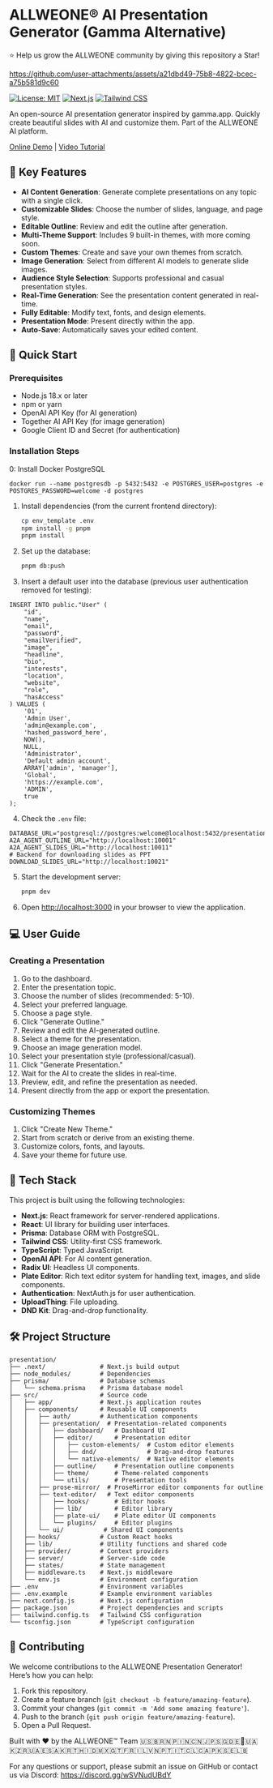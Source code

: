 
# ALLWEONE® AI Presentation Generator (Gamma Alternative)
⭐ Help us grow the ALLWEONE community by giving this repository a Star!

https://github.com/user-attachments/assets/a21dbd49-75b8-4822-bcec-a75b581d9c60

[![License: MIT](https://img.shields.io/badge/License-MIT-yellow.svg)](https://opensource.org/licenses/MIT)
[![Next.js](https://img.shields.io/badge/Next.js-000000?logo=next.js&logoColor=white)](https://nextjs.org/)
[![Tailwind CSS](https://img.shields.io/badge/Tailwind_CSS-38B2AC?logo=tailwind-css&logoColor=white)](https://tailwindcss.com/)

An open-source AI presentation generator inspired by gamma.app. Quickly create beautiful slides with AI and customize them. Part of the ALLWEONE AI platform.

[Online Demo](https://allweone.com/presentations) | [Video Tutorial](https://www.youtube.com/watch?v=UUePLJeFqVQ)

## 🌟 Key Features

- **AI Content Generation**: Generate complete presentations on any topic with a single click.
- **Customizable Slides**: Choose the number of slides, language, and page style.
- **Editable Outline**: Review and edit the outline after generation.
- **Multi-Theme Support**: Includes 9 built-in themes, with more coming soon.
- **Custom Themes**: Create and save your own themes from scratch.
- **Image Generation**: Select from different AI models to generate slide images.
- **Audience Style Selection**: Supports professional and casual presentation styles.
- **Real-Time Generation**: See the presentation content generated in real-time.
- **Fully Editable**: Modify text, fonts, and design elements.
- **Presentation Mode**: Present directly within the app.
- **Auto-Save**: Automatically saves your edited content.

## 🚀 Quick Start

### Prerequisites

- Node.js 18.x or later
- npm or yarn
- OpenAI API Key (for AI generation)
- Together AI API Key (for image generation)
- Google Client ID and Secret (for authentication)

### Installation Steps
0: Install Docker PostgreSQL
```
docker run --name postgresdb -p 5432:5432 -e POSTGRES_USER=postgres -e POSTGRES_PASSWORD=welcome -d postgres
```

1. Install dependencies (from the current frontend directory):

   ```bash
   cp env_template .env
   npm install -g pnpm
   pnpm install
   ```

2. Set up the database:

   ```bash
   pnpm db:push
   ```

3. Insert a default user into the database (previous user authentication removed for testing):
```
INSERT INTO public."User" (
    "id",
    "name",
    "email",
    "password",
    "emailVerified",
    "image",
    "headline",
    "bio",
    "interests",
    "location",
    "website",
    "role",
    "hasAccess"
) VALUES (
    '01',
    'Admin User',
    'admin@example.com',
    'hashed_password_here',
    NOW(),
    NULL,
    'Administrator',
    'Default admin account',
    ARRAY['admin', 'manager'],
    'Global',
    'https://example.com',
    'ADMIN',
    true
);
```

4. Check the `.env` file:
```
DATABASE_URL="postgresql://postgres:welcome@localhost:5432/presentation_ai"
A2A_AGENT_OUTLINE_URL="http://localhost:10001"
A2A_AGENT_SLIDES_URL="http://localhost:10011"
# Backend for downloading slides as PPT
DOWNLOAD_SLIDES_URL="http://localhost:10021"  
```

5. Start the development server:

   ```bash
   pnpm dev
   ```

6. Open [http://localhost:3000](http://localhost:3000) in your browser to view the application.

## 💻 User Guide

### Creating a Presentation

1. Go to the dashboard.
2. Enter the presentation topic.
3. Choose the number of slides (recommended: 5-10).
4. Select your preferred language.
5. Choose a page style.
6. Click "Generate Outline."
7. Review and edit the AI-generated outline.
8. Select a theme for the presentation.
9. Choose an image generation model.
10. Select your presentation style (professional/casual).
11. Click "Generate Presentation."
12. Wait for the AI to create the slides in real-time.
13. Preview, edit, and refine the presentation as needed.
14. Present directly from the app or export the presentation.

### Customizing Themes

1. Click "Create New Theme."
2. Start from scratch or derive from an existing theme.
3. Customize colors, fonts, and layouts.
4. Save your theme for future use.

## 🧰 Tech Stack

This project is built using the following technologies:

- **Next.js**: React framework for server-rendered applications.
- **React**: UI library for building user interfaces.
- **Prisma**: Database ORM with PostgreSQL.
- **Tailwind CSS**: Utility-first CSS framework.
- **TypeScript**: Typed JavaScript.
- **OpenAI API**: For AI content generation.
- **Radix UI**: Headless UI components.
- **Plate Editor**: Rich text editor system for handling text, images, and slide components.
- **Authentication**: NextAuth.js for user authentication.
- **UploadThing**: File uploading.
- **DND Kit**: Drag-and-drop functionality.

## 🛠️ Project Structure

```
presentation/
├── .next/               # Next.js build output
├── node_modules/        # Dependencies
├── prisma/              # Database schemas
│   └── schema.prisma    # Prisma database model
├── src/                 # Source code
│   ├── app/             # Next.js application routes
│   ├── components/      # Reusable UI components
│   │   ├── auth/        # Authentication components
│   │   ├── presentation/  # Presentation-related components
│   │   │   ├── dashboard/   # Dashboard UI
│   │   │   ├── editor/      # Presentation editor
│   │   │   │   ├── custom-elements/  # Custom editor elements
│   │   │   │   ├── dnd/              # Drag-and-drop features
│   │   │   │   └── native-elements/  # Native editor elements
│   │   │   ├── outline/     # Presentation outline components
│   │   │   ├── theme/       # Theme-related components
│   │   │   └── utils/       # Presentation tools
│   │   ├── prose-mirror/  # ProseMirror editor components for outline
│   │   ├── text-editor/   # Text editor components
│   │   │   ├── hooks/       # Editor hooks
│   │   │   ├── lib/         # Editor library
│   │   │   ├── plate-ui/    # Plate editor UI components
│   │   │   └── plugins/     # Editor plugins
│   │   └── ui/           # Shared UI components
│   ├── hooks/           # Custom React hooks
│   ├── lib/             # Utility functions and shared code
│   ├── provider/        # Context providers
│   ├── server/          # Server-side code
│   ├── states/          # State management
│   ├── middleware.ts    # Next.js middleware
│   └── env.js           # Environment configuration
├── .env                 # Environment variables
├── .env.example         # Example environment variables
├── next.config.js       # Next.js configuration
├── package.json         # Project dependencies and scripts
├── tailwind.config.ts   # Tailwind CSS configuration
└── tsconfig.json        # TypeScript configuration
```

## 🤝 Contributing

We welcome contributions to the ALLWEONE Presentation Generator! Here’s how you can help:

1. Fork this repository.
2. Create a feature branch (`git checkout -b feature/amazing-feature`).
3. Commit your changes (`git commit -m 'Add some amazing feature'`).
4. Push to the branch (`git push origin feature/amazing-feature`).
5. Open a Pull Request.

Built with ❤️ by the ALLWEONE™ Team 🇺🇸🇧🇷🇳🇵🇮🇳🇨🇳🇯🇵🇸🇬🇩🇪🏴🇺🇦🇰🇿🇷🇺🇦🇪🇸🇦🇰🇷🇹🇭🇮🇩🇲🇽🇬🇹🇫🇷🇮🇱🇻🇳🇵🇹🇮🇹🇨🇱🇨🇦🇵🇰🇸🇪🇱🇧

For any questions or support, please submit an issue on GitHub or contact us via Discord: https://discord.gg/wSVNudUBdY
